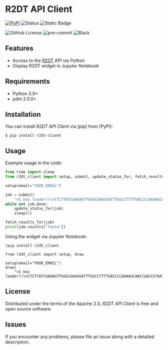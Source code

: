# R2DT API Client

[![PyPI](https://img.shields.io/pypi/v/r2dt-client.svg)][pypi_]
![Status](https://img.shields.io/pypi/status/r2dt-client.svg)
![Static Badge](https://img.shields.io/badge/Python_version-3.9%2B-blue)

![GitHub License](https://img.shields.io/github/license/anayden/r2dt-client)
![pre-commit](https://img.shields.io/badge/pre--commit-enabled-brightgreen?logo=pre-commit&logoColor=white)
![Black](https://img.shields.io/badge/code%20style-black-000000.svg)

[pypi_]: https://pypi.org/project/r2dt-client/
[CI]: https://github.com/anayden/r2dt-client/actions

## Features

- Access to the [R2DT](https://r2dt.bio) API via Python
- Display R2DT widget in Jupyter Notebook

## Requirements

- Python 3.9+
- pdm 2.0.0+

## Installation

You can install _R2DT API Client_ via [pip] from [PyPI]:

```console
$ pip install r2dt-client
```

## Usage

Example usage in the code:

```python
from time import sleep
from r2dt_client import setup, submit, update_status_for, fetch_results_for

setup(email="YOUR_EMAIL")

job = submit(
    ">S box leader))\nCTCTTATCGAGAGTTGGGCGAGGGATTTGGCCTTTTGACCCCAAAAGCAACCGACCGTAATTCCATTGTGAAATGGGGCGCATTTTTTTCGCGCCGAGACGCTGGTCTCTTAAGGCACGGTGCTAATTCCATTCAGATCTGATCTGAGAGATAAGAG")
while not job.done:
    update_status_for(job)
    sleep(5)

fetch_results_for(job)
print(job.results['fasta'])
```

Using the widget via Jupyter Notebook:

```jupyter
!pip install r2dt_client

from r2dt_client import setup, draw

setup(email="YOUR_EMAIL")
draw(
    ">S box leader))\nCTCTTATCGAGAGTTGGGCGAGGGATTTGGCCTTTTGACCCCAAAAGCAACCGACCGTAATTCCATTGTGAAATGGGGCGCATTTTTTTCGCGCCGAGACGCTGGTCTCTTAAGGCACGGTGCTAATTCCATTCAGATCTGATCTGAGAGATAAGAG")
```

## License

Distributed under the terms of the Apache 2.0,
_R2DT API Client_ is free and open source software.

## Issues

If you encounter any problems,
please file an issue along with a detailed description.
